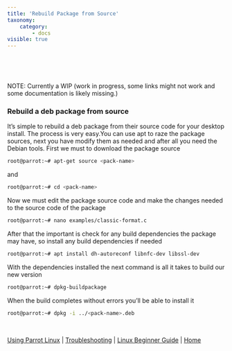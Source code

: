 ```yaml
---
title: 'Rebuild Package from Source'
taxonomy:
    category:
        - docs
visible: true
---
```


&nbsp;

&nbsp;

NOTE: Currently a WIP (work in progress, some links might not work and some documentation is likely missing.)

### Rebuild a deb package from source

It’s simple to rebuild a deb package from their source code for your desktop install. The process is very easy.You can use apt to raze the package sources, next you have modify them as needed and after all you need the Debian tools. First we must to download the package source

```bash
root@parrot:~# apt-get source <pack-name>
```
and
```bash
root@parrot:~# cd <pack-name>
```
Now we must edit the package source code and make the changes needed to the source code of the package
```bash
root@parrot:~# nano examples/classic-format.c
```
After that the important is check for any build dependencies the package may have, so install any build dependencies if needed
```bash
root@parrot:~# apt install dh-autoreconf libnfc-dev libssl-dev
```
With the dependencies installed the next command is all it takes to build our new version
```bash
root@parrot:~# dpkg-buildpackage
```
When the build completes without errors you’ll be able to install it
```bash
root@parrot:~# dpkg -i ../<pack-name>.deb
```

&nbsp;

[Using Parrot Linux](https://www.parrotsec.org/docs/info/start/) | [Troubleshooting](https://www.parrotsec.org/docs/trbl/start/) | [Linux Beginner Guide](https://www.parrotsec.org/docs/library/lbg-basics/) | [Home](https://www.parrotsec.org/docs/)